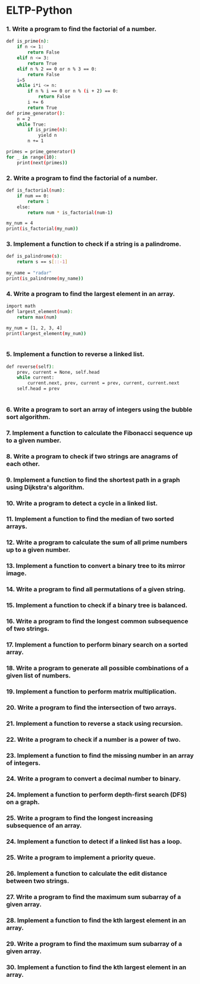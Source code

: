 # ELTP-Python

### 1. Write a program to find the factorial of a number.

``` bash
def is_prime(n):
    if n <= 1:
        return False
    elif n <= 3:
        return True
    elif n % 2 == 0 or n % 3 == 0:
        return False
    i=5
    while i*i <= n:
        if n % i == 0 or n % (i + 2) == 0:
            return False
        i += 6
        return True
def prime_generator():
    n = 2
    while True:
        if is_prime(n):
            yield n
        n += 1

primes = prime_generator()
for _ in range(10):
    print(next(primes))

```

### 2. Write a program to find the factorial of a number.

``` bash
def is_factorial(num):
    if num == 0:
        return 1
    else:
        return num * is_factorial(num-1)

my_num = 4
print(is_factorial(my_num))

```

### 3. Implement a function to check if a string is a palindrome.

``` bash 
def is_palindrome(s):
    return s == s[::-1]
    
my_name = "radar"
print(is_palindrome(my_name))

```

### 4. Write a program to find the largest element in an array.

``` bash 
import math
def largest_element(num):
    return max(num)

my_num = [1, 2, 3, 4]
print(largest_element(my_num))
 
```

### 5. Implement a function to reverse a linked list.

``` bash
def reverse(self):
    prev, current = None, self.head
    while current:
        current.next, prev, current = prev, current, current.next
    self.head = prev
    
```


### 6. Write a program to sort an array of integers using the bubble sort algorithm.

### 7. Implement a function to calculate the Fibonacci sequence up to a given number.

### 8. Write a program to check if two strings are anagrams of each other.

### 9. Implement a function to find the shortest path in a graph using Dijkstra's algorithm.

### 10. Write a program to detect a cycle in a linked list.

### 11. Implement a function to find the median of two sorted arrays.

### 12. Write a program to calculate the sum of all prime numbers up to a given number.

### 13. Implement a function to convert a binary tree to its mirror image.

### 14. Write a program to find all permutations of a given string.

### 15. Implement a function to check if a binary tree is balanced.

### 16. Write a program to find the longest common subsequence of two strings.

### 17. Implement a function to perform binary search on a sorted array.

### 18. Write a program to generate all possible combinations of a given list of numbers.

### 19. Implement a function to perform matrix multiplication.

### 20. Write a program to find the intersection of two arrays.

### 21. Implement a function to reverse a stack using recursion.

### 22. Write a program to check if a number is a power of two.

### 23. Implement a function to find the missing number in an array of integers.

### 24. Write a program to convert a decimal number to binary.

### 24. Implement a function to perform depth-first search (DFS) on a graph.

### 25. Write a program to find the longest increasing subsequence of an array.

### 24. Implement a function to detect if a linked list has a loop.

### 25. Write a program to implement a priority queue.

### 26. Implement a function to calculate the edit distance between two strings.

### 27. Write a program to find the maximum sum subarray of a given array.

### 28. Implement a function to find the kth largest element in an array.

### 29. Write a program to find the maximum sum subarray of a given array.

### 30. Implement a function to find the kth largest element in an array.
